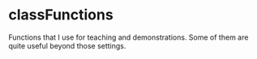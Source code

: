 # classFunctions
Functions that I use for teaching and demonstrations. Some of them are quite useful beyond those settings.
